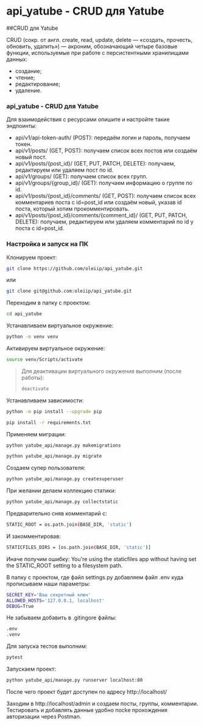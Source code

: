 # api_yatube - CRUD для Yatube

##CRUD для Yatube

CRUD (сокр. от англ. create, read, update, delete — «создать, прочесть, обновить, удалить») — акроним, обозначающий четыре базовые функции, используемые при работе с персистентными хранилищами данных:
* создание;
* чтение;
* редактирование;
* удаление.

### api_yatube - CRUD для Yatube

Для взаимодействия с ресурсами опишите и настройте такие эндпоинты:
- api/v1/api-token-auth/ (POST): передаём логин и пароль, получаем токен.
- api/v1/posts/ (GET, POST): получаем список всех постов или создаём новый пост.
- api/v1/posts/{post_id}/ (GET, PUT, PATCH, DELETE): получаем, редактируем или удаляем пост по id.
- api/v1/groups/ (GET): получаем список всех групп.
- api/v1/groups/{group_id}/ (GET): получаем информацию о группе по id.
- api/v1/posts/{post_id}/comments/ (GET, POST): получаем список всех комментариев поста с id=post_id или создаём новый, указав id поста, который хотим прокомментировать.
- api/v1/posts/{post_id}/comments/{comment_id}/ (GET, PUT, PATCH, DELETE): получаем, редактируем или удаляем комментарий по id у поста с id=post_id.

### Настройка и запуск на ПК

Клонируем проект:

```bash
git clone https://github.com/oleiip/api_yatube.git
```

или

```bash
git clone git@github.com:oleiip/api_yatube.git
```

Переходим в папку с проектом:

```bash
cd api_yatube
```

Устанавливаем виртуальное окружение:

```bash
python -m venv venv
```

Активируем виртуальное окружение:

```bash
source venv/Scripts/activate
```

> Для деактивации виртуального окружения выполним (после работы):
> ```bash
> deactivate
> ```
Устанавливаем зависимости:

```bash
python -m pip install --upgrade pip
```
```bash
pip install -r requirements.txt
```

Применяем миграции:

```bash
python yatube_api/manage.py makemigrations
```
```bash
python yatube_api/manage.py migrate
```

Создаем супер пользователя:

```bash
python yatube_api/manage.py createsuperuser
```

При желании делаем коллекцию статики:

```bash
python yatube_api/manage.py collectstatic
```

Предварительно сняв комментарий с:
```bash
STATIC_ROOT = os.path.join(BASE_DIR, 'static')
```

И закомментировав: 
```bash
STATICFILES_DIRS = [os.path.join(BASE_DIR, 'static')]
```

Иначе получим ошибку: You're using the staticfiles app without having set the STATIC_ROOT setting to a filesystem path.

В папку с проектом, где файл settings.py добавляем файл .env куда прописываем наши параметры:

```bash
SECRET_KEY='Ваш секретный ключ'
ALLOWED_HOSTS='127.0.0.1, localhost'
DEBUG=True
```

Не забываем добавить в .gitingore файлы:

```bash
.env
.venv
```

Для запуска тестов выполним:

```bash
pytest
```

Запускаем проект:

```bash
python yatube_api/manage.py runserver localhost:80
```

После чего проект будет доступен по адресу http://localhost/

Заходим в http://localhost/admin и создаем посты, группы, комментарии.
Тестировать и добавлять данные удобно посkе прохождения авторизации через Postman.

